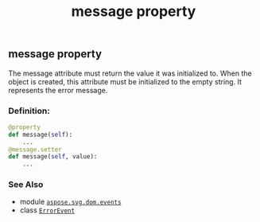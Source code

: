 ﻿---
title: message property
second_title: Aspose.SVG for Python via .NET API References
description: 
type: docs
weight: 220
url: /python-net/aspose.svg.dom.events/errorevent/message/
is_root: false
---

## message property


The message attribute must return the value it was initialized to. When the object is created, this attribute must be initialized to the empty string. It represents the error message.
### Definition:
```python
@property
def message(self):
    ...
@message.setter
def message(self, value):
    ...
```

### See Also
* module [`aspose.svg.dom.events`](../../)
* class [`ErrorEvent`](/svg/python-net/aspose.svg.dom.events/errorevent)
